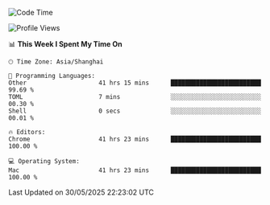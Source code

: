 <!--START_SECTION:waka-->
![Code Time](http://img.shields.io/badge/Code%20Time-4%2C016%20hrs%2026%20mins-blue)

![Profile Views](http://img.shields.io/badge/Profile%20Views-0-blue)

📊 **This Week I Spent My Time On** 

```text
🕑︎ Time Zone: Asia/Shanghai

💬 Programming Languages: 
Other                    41 hrs 15 mins      █████████████████████████   99.69 % 
TOML                     7 mins              ░░░░░░░░░░░░░░░░░░░░░░░░░   00.30 % 
Shell                    0 secs              ░░░░░░░░░░░░░░░░░░░░░░░░░   00.01 % 

🔥 Editors: 
Chrome                   41 hrs 23 mins      █████████████████████████   100.00 % 

💻 Operating System: 
Mac                      41 hrs 23 mins      █████████████████████████   100.00 % 
```


 Last Updated on 30/05/2025 22:23:02 UTC
<!--END_SECTION:waka-->